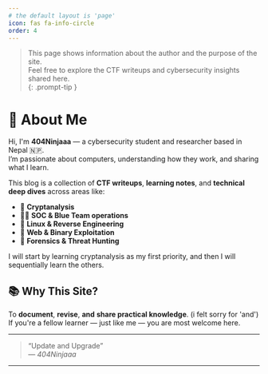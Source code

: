 ```yaml
---
# the default layout is 'page'
icon: fas fa-info-circle
order: 4
---
```


> This page shows information about the author and the purpose of the site.  
> Feel free to explore the CTF writeups and cybersecurity insights shared here.  
{: .prompt-tip }

# 👋 About Me

Hi, I'm **404Ninjaaa** — a cybersecurity student and researcher based in Nepal 🇳🇵.  
I’m passionate about computers, understanding how they work, and sharing what I learn.

This blog is a collection of **CTF writeups**, **learning notes**, and **technical deep dives** across areas like:

- 🧠 **Cryptanalysis**
- 🕵️‍♂️ **SOC & Blue Team operations**
- 🐚 **Linux & Reverse Engineering**
- 🧪 **Web & Binary Exploitation**
- 🧰 **Forensics & Threat Hunting**

I will start by learning cryptanalysis as my first priority, and then I will sequentially learn the others.

## 📚 Why This Site?

To **document**, **revise**, **and** **share practical knowledge**. (i felt sorry for 'and')
If you're a fellow learner — just like me — you are most welcome here.

---

> “Update and Upgrade”  
> _— 404Ninjaaa_

---
